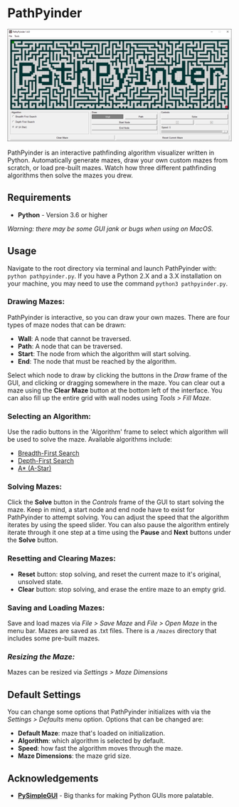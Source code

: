 # PathPyinder

[![PathPyinder GUI](assets/pathpyinder_social_cover.png)](https://youtu.be/Eh_Byli2bmM)

PathPyinder is an interactive pathfinding algorithm visualizer written in Python. Automatically generate mazes, draw your own custom mazes from scratch, or load pre-built mazes. Watch how three different pathfinding algorithms then solve the mazes you drew.

## Requirements
* **Python** - Version 3.6 or higher

*Warning: there may be some GUI jank or bugs when using on MacOS.*


## Usage
Navigate to the root directory via terminal and launch PathPyinder with: `python pathpyinder.py`. If you have a Python 2.X and a 3.X installation on your machine, you may need to use the command `python3 pathpyinder.py`.

### **Drawing Mazes:**
PathPyinder is interactive, so you can draw your own mazes. There are four types of maze nodes that can be drawn: 
* **Wall**: A node that cannot be traversed.
* **Path**: A node that can be traversed.
* **Start**: The node from which the algorithm will start solving.
* **End**: The node that must be reached by the algorithm.

Select which node to draw by clicking the buttons in the *Draw* frame of the GUI, and clicking or dragging somewhere in the maze. You can clear out a maze using the **Clear Maze** button at the bottom left of the interface. You can also fill up the entire grid with wall nodes using *Tools > Fill Maze*.

### **Selecting an Algorithm:**
Use the radio buttons in the 'Algorithm' frame to select which algorithm will be used to solve the maze. Available algorithms include:
* [Breadth-First Search](https://en.wikipedia.org/wiki/Breadth-first_search#Applications)
* [Depth-First Search](https://en.wikipedia.org/wiki/Depth-first_search)
* [A* (A-Star)](https://en.wikipedia.org/wiki/A*_search_algorithm)

### **Solving Mazes:**
Click the **Solve** button in the *Controls* frame of the GUI to start solving the maze. Keep in mind, a start node and end node have to exist for PathPyinder to attempt solving. You can adjust the speed that the algorithm iterates by using the speed slider. You can also pause the algorithm entirely iterate through it one step at a time using the **Pause** and **Next** buttons under the **Solve** button.

### **Resetting and Clearing Mazes:**
* **Reset** button: stop solving, and reset the current maze to it's original, unsolved state.
* **Clear** button: stop solving, and erase the entire maze to an empty grid.

### **Saving and Loading Mazes:**
Save and load mazes via *File > Save Maze* and *File > Open Maze* in the menu bar. Mazes are saved as .txt files. There is a `/mazes` directory that includes some pre-built mazes.

### *Resizing the Maze:*
Mazes can be resized via *Settings > Maze Dimensions*


## Default Settings
You can change some options that PathPyinder initializes with via the *Settings > Defaults* menu option. Options that can be changed are:
* **Default Maze**: maze that's loaded on initialization.
* **Algorithm**: which algorithm is selected by default.
* **Speed**: how fast the algorithm moves through the maze.
* **Maze Dimensions**: the maze grid size.


## Acknowledgements
* [**PySimpleGUI**](https://github.com/PySimpleGUI) - Big thanks for making Python GUIs more palatable.